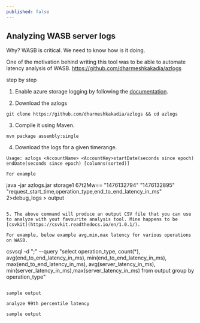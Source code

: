 ```yaml
---
published: false
---
```

## Analyzing WASB server logs

Why?
WASB is critical.
We need to know how is it doing.

One of the motivation behind writing this tool was to be able to automate latency analysis of WASB.
https://github.com/dharmeshkakadia/azlogs

step by step
1. Enable azure storage logging by following the [documentation](https://docs.microsoft.com/en-us/rest/api/storageservices/fileservices/enabling-storage-logging-and-accessing-log-data).

2. Download the azlogs
```
git clone https://github.com/dharmeshkakadia/azlogs && cd azlogs
```

3. Compile it using Maven.
```
mvn package assembly:single 
```

4. Download the logs for a given timerange.
```
Usage: azlogs <AccountName> <AccountKey>startDate(seconds since epoch) endDate(seconds since epoch) [columns(sorted)]

For example
```
java -jar azlogs.jar storage1 67t2Mw== "1476132794" "1476132895" "request_start_time,operation_type,end_to_end_latency_in_ms" 2>debug_logs > output
```

5. The above command will produce an output CSV file that you can use to analyze with yout favourite analysis tool. Mine happens to be [csvkit](https://csvkit.readthedocs.io/en/1.0.1/).

For example, below example avg,min,max latency for various operations on WASB.
```
csvsql -d ";" --query "select operation_type, count(*), avg(end_to_end_latency_in_ms), min(end_to_end_latency_in_ms), max(end_to_end_latency_in_ms), avg(server_latency_in_ms), min(server_latency_in_ms),max(server_latency_in_ms) from output group by operation_type"
```

sample output

analyze 99th percentile latency

sample output


